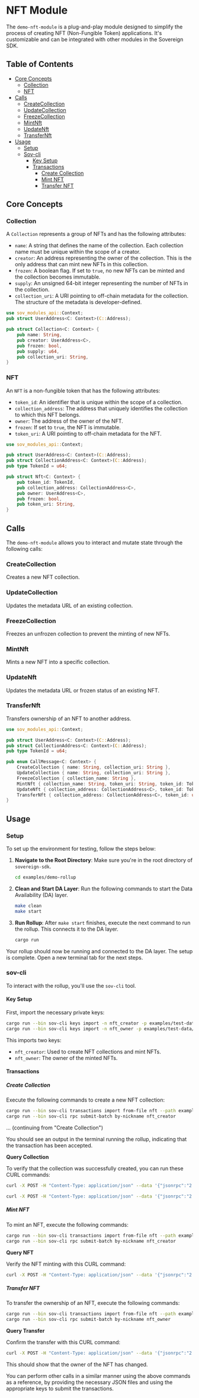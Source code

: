# NFT Module

The `demo-nft-module` is a plug-and-play module designed to simplify the process of creating NFT (Non-Fungible Token) applications. It's customizable and can be integrated with other modules in the Sovereign SDK.

## Table of Contents
- [Core Concepts](#core-concepts)
    - [Collection](#collection)
    - [NFT](#nft)
- [Calls](#calls)
    - [CreateCollection](#createcollection)
    - [UpdateCollection](#updatecollection)
    - [FreezeCollection](#freezecollection)
    - [MintNft](#mintnft)
    - [UpdateNft](#updatenft)
    - [TransferNft](#transfernft)
- [Usage](#usage)
  - [Setup](#setup)
  - [Sov-cli](#sov-cli)
    - [Key Setup](#key-setup)
    - [Transactions](#transactions)
      - [Create Collection](#create-collection)
      - [Mint NFT](#mint-nft)
      - [Transfer NFT](#transfer-nft)

## Core Concepts

### Collection

A `Collection` represents a group of NFTs and has the following attributes:

- `name`: A string that defines the name of the collection. Each collection name must be unique within the scope of a creator.
- `creator`: An address representing the owner of the collection. This is the only address that can mint new NFTs in this collection.
- `frozen`: A boolean flag. If set to `true`, no new NFTs can be minted and the collection becomes immutable.
- `supply`: An unsigned 64-bit integer representing the number of NFTs in the collection.
- `collection_uri`: A URI pointing to off-chain metadata for the collection. The structure of the metadata is developer-defined.

```rust
use sov_modules_api::Context;
pub struct UserAddress<C: Context>(C::Address);

pub struct Collection<C: Context> {
    pub name: String,
    pub creator: UserAddress<C>,
    pub frozen: bool,
    pub supply: u64,
    pub collection_uri: String,
}
```

### NFT

An `NFT` is a non-fungible token that has the following attributes:

- `token_id`: An identifier that is unique within the scope of a collection.
- `collection_address`: The address that uniquely identifies the collection to which this NFT belongs.
- `owner`: The address of the owner of the NFT.
- `frozen`: If set to `true`, the NFT is immutable.
- `token_uri`: A URI pointing to off-chain metadata for the NFT.

```rust
use sov_modules_api::Context;

pub struct UserAddress<C: Context>(C::Address);
pub struct CollectionAddress<C: Context>(C::Address);
pub type TokenId = u64;

pub struct Nft<C: Context> {
    pub token_id: TokenId,
    pub collection_address: CollectionAddress<C>,
    pub owner: UserAddress<C>,
    pub frozen: bool,
    pub token_uri: String,
}
```

## Calls

The `demo-nft-module` allows you to interact and mutate state through the following calls:

### CreateCollection

Creates a new NFT collection.

### UpdateCollection

Updates the metadata URL of an existing collection.

### FreezeCollection

Freezes an unfrozen collection to prevent the minting of new NFTs.

### MintNft

Mints a new NFT into a specific collection.

### UpdateNft

Updates the metadata URL or frozen status of an existing NFT.

### TransferNft

Transfers ownership of an NFT to another address.

```rust
use sov_modules_api::Context;

pub struct UserAddress<C: Context>(C::Address);
pub struct CollectionAddress<C: Context>(C::Address);
pub type TokenId = u64;

pub enum CallMessage<C: Context> {
    CreateCollection { name: String, collection_uri: String },
    UpdateCollection { name: String, collection_uri: String },
    FreezeCollection { collection_name: String },
    MintNft { collection_name: String, token_uri: String, token_id: TokenId, owner: UserAddress<C>, frozen: bool },
    UpdateNft { collection_address: CollectionAddress<C>, token_id: TokenId, token_uri: Option<String>, frozen: Option<bool> },
    TransferNft { collection_address: CollectionAddress<C>, token_id: u64, to: UserAddress<C> },
}
```

## Usage

### Setup

To set up the environment for testing, follow the steps below:

1. **Navigate to the Root Directory**: Make sure you're in the root directory of `sovereign-sdk`.

   ```bash
   cd examples/demo-rollup
   ```

2. **Clean and Start DA Layer**: Run the following commands to start the Data Availability (DA) layer.

   ```bash
   make clean
   make start
   ```

3. **Run Rollup**: After `make start` finishes, execute the next command to run the rollup. This connects it to the DA layer.

   ```bash
   cargo run
   ```

Your rollup should now be running and connected to the DA layer. The setup is complete. Open a new terminal tab for the next steps.

### sov-cli

To interact with the rollup, you'll use the `sov-cli` tool.

#### Key Setup

First, import the necessary private keys:

```bash
cargo run --bin sov-cli keys import -n nft_creator -p examples/test-data/keys/token_deployer_private_key.json
cargo run --bin sov-cli keys import -n nft_owner -p examples/test-data/keys/minter_private_key.json
```

This imports two keys:
- `nft_creator`: Used to create NFT collections and mint NFTs.
- `nft_owner`: The owner of the minted NFTs.

#### Transactions

##### Create Collection

Execute the following commands to create a new NFT collection:

```bash
cargo run --bin sov-cli transactions import from-file nft --path examples/test-data/requests/nft/create_collection.json
cargo run --bin sov-cli rpc submit-batch by-nickname nft_creator
```

... (continuing from "Create Collection")

You should see an output in the terminal running the rollup, indicating that the transaction has been accepted.

**Query Collection**

To verify that the collection was successfully created, you can run these CURL commands:

```bash
curl -X POST -H "Content-Type: application/json" --data '{"jsonrpc":"2.0","method":"nft_getCollectionAddress","params":["sov1l6n2cku82yfqld30lanm2nfw43n2auc8clw7r5u5m6s7p8jrm4zqrr8r94","Test Collection"],"id":1}' http://127.0.0.1:12345
```

```bash
curl -X POST -H "Content-Type: application/json" --data '{"jsonrpc":"2.0","method":"nft_getCollection","params":["sov1j2e3dh76nmuw4gctrqduh0wzqdny8c62z36r2q3883rknw3ky3vsk9g02a"],"id":1}' http://127.0.0.1:12345
```

##### Mint NFT

To mint an NFT, execute the following commands:

```bash
cargo run --bin sov-cli transactions import from-file nft --path examples/test-data/requests/nft/mint_nft.json
cargo run --bin sov-cli rpc submit-batch by-nickname nft_creator
```

**Query NFT**

Verify the NFT minting with this CURL command:

```bash
curl -X POST -H "Content-Type: application/json" --data '{"jsonrpc":"2.0","method":"nft_getNft","params":["sov1j2e3dh76nmuw4gctrqduh0wzqdny8c62z36r2q3883rknw3ky3vsk9g02a", 42],"id":1}' http://127.0.0.1:12345
```

##### Transfer NFT

To transfer the ownership of an NFT, execute the following commands:

```bash
cargo run --bin sov-cli transactions import from-file nft --path examples/test-data/requests/nft/transfer_nft.json
cargo run --bin sov-cli rpc submit-batch by-nickname nft_owner
```

**Query Transfer**

Confirm the transfer with this CURL command:

```bash
curl -X POST -H "Content-Type: application/json" --data '{"jsonrpc":"2.0","method":"nft_getNft","params":["sov1j2e3dh76nmuw4gctrqduh0wzqdny8c62z36r2q3883rknw3ky3vsk9g02a", 42],"id":1}' http://127.0.0.1:12345
```

This should show that the owner of the NFT has changed.

You can perform other calls in a similar manner using the above commands as a reference, by providing the necessary JSON files and using the appropriate keys to submit the transactions.




